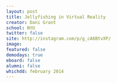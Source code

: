 ```yaml
---
layout: post
title: Jellyfishing in Virtual Reality
creator: Dani Grant
school: NYU
twitter: false
site: http://instagram.com/p/g_cA6BtvXP/
image:
featured: false
demodays: true
eboard: false
alumni: false
whichdd: february 2014
---
```

